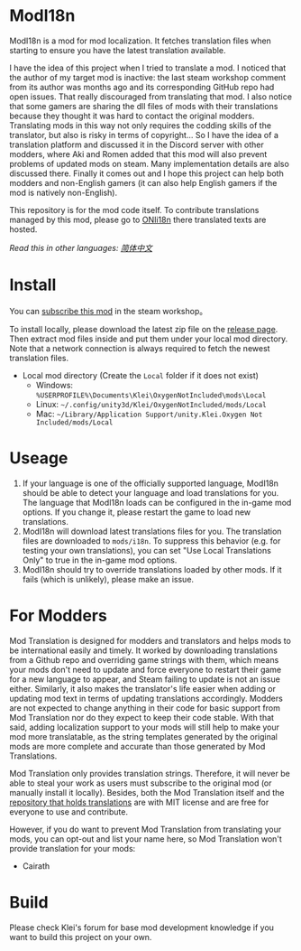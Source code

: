 # ModI18n
ModI18n is a mod for mod localization. It fetches translation files when starting to ensure you have the latest translation available.

I have the idea of this project when I tried to translate a mod. I noticed that the author of my target mod is inactive: the last steam workshop comment from its author was months ago and its corresponding GitHub repo had open issues. That really discouraged from translating that mod. I also notice that some gamers are sharing the dll files of mods with their translations because they thought it was hard to contact the original modders. Translating mods in this way not only requires the codding skills of the translator, but also is risky in terms of copyright... So I have the idea of a translation platform and discussed it in the Discord server with other modders, where Aki and Romen added that this mod will also prevent problems of updated mods on steam. Many implementation details are also discussed there. Finally it comes out and I hope this project can help both modders and non-English gamers (it can also help English gamers if the mod is natively non-English).  

This repository is for the mod code itself. To contribute translations managed by this mod, please go to [ONIi18n](https://github.com/ONI-Wiki-zh/ONIi18n) there translated texts are hosted.

*Read this in other languages: [简体中文](README.zh-hans.md)*

# Install
You can [subscribe this mod](https://steamcommunity.com/sharedfiles/filedetails/?id=2692663069) in the steam workshop。

To install locally, please download the latest zip file on the [release page](https://github.com/ONI-Wiki-zh/ModI18n/releases). Then extract mod files inside and put them under your local mod directory. Note that a network connection is always required to fetch the newest translation files.
- Local mod directory (Create the `Local` folder if it does not exist)
  - Windows: `%USERPROFILE%\Documents\Klei\OxygenNotIncluded\mods\Local`
  - Linux: `~/.config/unity3d/Klei/OxygenNotIncluded/mods/Local`
  - Mac: `~/Library/Application Support/unity.Klei.Oxygen Not Included/mods/Local`

# Useage
1. If your language is one of the officially supported language, ModI18n should be able to detect your language and load translations for you. The language that ModI18n loads can be configured in the in-game mod options. If you change it, please restart the game to load new translations.
2. ModI18n will download latest translations files for you. The translation files are downloaded to `mods/i18n`. To suppress this behavior (e.g. for testing your own translations), you can set "Use Local Translations Only" to true in the in-game mod options.
3. ModI18n should try to override translations loaded by other mods. If it fails (which is unlikely), please make an issue.

# For Modders
Mod Translation is designed for modders and translators and helps mods to be international easily and timely. It worked by downloading translations from a Github repo and overriding game strings with them, which means your mods don't need to update and force everyone to restart their game for a new language to appear, and Steam failing to update is not an issue either. Similarly, it also makes the translator's life easier when adding or updating mod text in terms of updating translations accordingly. Modders are not expected to change anything in their code for basic support from Mod Translation nor do they expect to keep their code stable. With that said, adding localization support to your mods will still help to make your mod more translatable, as the string templates generated by the original mods are more complete and accurate than those generated by Mod Translations.

Mod Translation only provides translation strings. Therefore, it will never be able to steal your work as users must subscribe to the original mod (or manually install it locally). Besides, both the Mod Translation itself and the [repository that holds translations](https://github.com/ONI-Wiki-zh/ONIi18n) are with MIT license and are free for everyone to use and contribute. 

However, if you do want to prevent Mod Translation from translating your mods, you can opt-out and list your name here, so Mod Translation won't provide translation for your mods:
* Cairath

# Build
Please check Klei's forum for base mod development knowledge if you want to build this project on your own.
